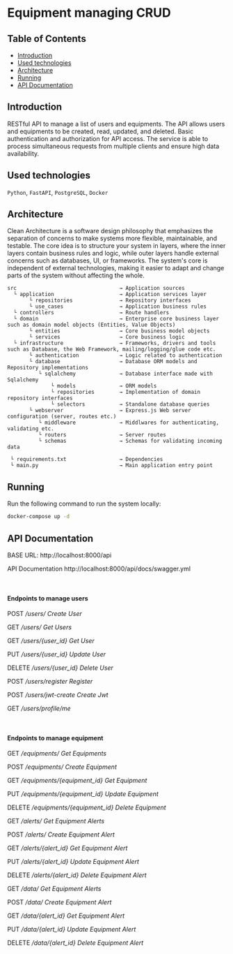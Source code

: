 # Equipment managing CRUD


## Table of Contents
- [Introduction](#-introduction)
- [Used technologies](#-used-technologies)
- [Architecture](#-architecture)
- [Running](#-running)
- [API Documentation](#-api-documentation)

## Introduction
RESTful API
to manage a list of users and equipments. The API allows 
users and equipments to be created, read, updated, and deleted. 
Basic authentication and authorization 
for API access. The service is able to 
process simultaneous requests from multiple 
clients and ensure high data availability.

## Used technologies

`Python`, `FastAPI`, `PostgreSQL`, `Docker`

## Architecture

Clean Architecture is a software design philosophy that emphasizes 
the separation of concerns to make systems more flexible, 
maintainable, and testable. The core idea is to structure your 
system in layers, where the inner layers contain business rules and 
logic, while outer layers handle external concerns such as databases, 
UI, or frameworks. The system's core is independent of external 
technologies, making it easier to adapt and change parts of the 
system without affecting the whole.


```
src                                 → Application sources 
  └ application                     → Application services layer
       └ repositories               → Repository interfaces
       └ use_cases                  → Application business rules 
  └ controllers                     → Route handlers
  └ domain                          → Enterprise core business layer such as domain model objects (Entities, Value Objects)
       └ entities                   → Core business model objects
       └ services                   → Core business logic
  └ infrastructure                  → Frameworks, drivers and tools such as Database, the Web Framework, mailing/logging/glue code etc.
       └ authentication             → Logic related to authentication
       └ database                   → Database ORM models and Repository implementations
          └ sqlalchemy              → Database interface made with Sqlalchemy
              └ models              → ORM models
              └ repositories        → Implementation of domain repository interfaces
              └ selectors           → Standalone database queries
       └ webserver                  → Express.js Web server configuration (server, routes etc.)
          └ middleware              → Middlwares for authenticating, validating etc.
          └ routers                 → Server routes
          └ schemas                 → Schemas for validating incoming data

 └ requirements.txt                 → Dependencies
 └ main.py                          → Main application entry point
```

## Running

Run the following command to run the system locally:
```sh
docker-compose up -d
```

## API Documentation

BASE URL: http://localhost:8000/api

API Documentation http://localhost:8000/api/docs/swagger.yml

<br>

#### Endpoints to manage users

POST _/users/ Create User_

GET _/users/ Get Users_

GET _/users/{user_id} Get User_

PUT _/users/{user_id} Update User_

DELETE _/users/{user_id} Delete User_

POST _/users/register Register_

POST _/users/jwt-create Create Jwt_

GET _/users/profile/me_

<br>

#### Endpoints to manage equipment

GET
_/equipments/ Get Equipments_


POST
_/equipments/ Create Equipment_


GET
_/equipments/{equipment_id} Get Equipment_


PUT
_/equipments/{equipment_id} Update Equipment_


DELETE
_/equipments/{equipment_id} Delete Equipment_


GET
_/alerts/ Get Equipment Alerts_


POST
_/alerts/ Create Equipment Alert_


GET
_/alerts/{alert_id} Get Equipment Alert_


PUT
_/alerts/{alert_id} Update Equipment Alert_


DELETE
_/alerts/{alert_id} Delete Equipment Alert_


GET
_/data/ Get Equipment Alerts_


POST
_/data/ Create Equipment Alert_


GET
_/data/{alert_id} Get Equipment Alert_


PUT
_/data/{alert_id} Update Equipment Alert_


DELETE
_/data/{alert_id} Delete Equipment Alert_
